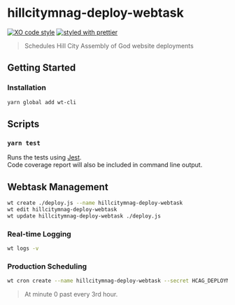 # hillcitymnag-deploy-webtask

[![XO code style](https://img.shields.io/badge/code_style-XO-5ed9c7.svg)](https://github.com/sindresorhus/xo)
[![styled with prettier](https://img.shields.io/badge/styled_with-prettier-ff69b4.svg)](https://github.com/prettier/prettier)

> Schedules Hill City Assembly of God website deployments

## Getting Started

### Installation

```sh
yarn global add wt-cli
```

## Scripts

### `yarn test`

Runs the tests using [Jest](https://facebook.github.io/jest/).<br>
Code coverage report will also be included in command line output.


## Webtask Management

```sh
wt create ./deploy.js --name hillcitymnag-deploy-webtask
wt edit hillcitymnag-deploy-webtask
wt update hillcitymnag-deploy-webtask ./deploy.js
```

### Real-time Logging

```sh
wt logs -v
```

### Production Scheduling

```sh
wt cron create --name hillcitymnag-deploy-webtask --secret HCAG_DEPLOYMENT_TOKEN=$HCAG_DEPLOYMENT_TOKEN --schedule "0 */3 * * *" --tz "America/Chicago" ./deploy.js
```

> At minute 0 past every 3rd hour.
